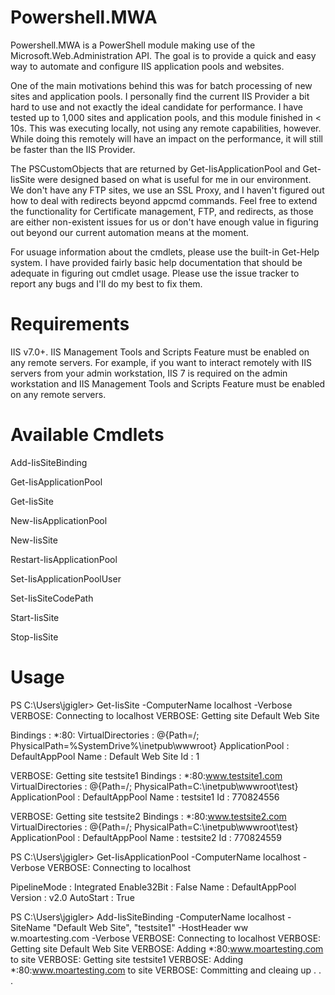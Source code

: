 Powershell.MWA
==============

Powershell.MWA is a PowerShell module making use of the Microsoft.Web.Administration API.
The goal is to provide a quick and easy way to automate and configure IIS application pools and websites.

One of the main motivations behind this was for batch processing of new sites and application pools. I personally find the current IIS Provider a bit hard to use and not exactly the ideal candidate for performance. I have tested up to 1,000 sites and application pools, and this module finished in < 10s.  This was executing locally, not using any remote capabilities, however. While doing this remotely will have an impact on the performance, it will still be faster than the IIS Provider.

The PSCustomObjects that are returned by Get-IisApplicationPool and Get-IisSite were designed based on what is useful for me in our environment.  We don't have any FTP sites, we use an SSL Proxy, and I haven't figured out how to deal with redirects beyond appcmd commands.  Feel free to extend the functionality for Certificate management, FTP, and redirects, as those are either non-existent issues for us or don't have enough value in figuring out beyond our current automation means at the moment.

For usuage information about the cmdlets, please use the built-in Get-Help system.  I have provided fairly basic help documentation that should be adequate in figuring out cmdlet usage.  Please use the issue tracker to report any bugs and I'll do my best to fix them.


Requirements
============

IIS v7.0+. IIS Management Tools and Scripts Feature must be enabled on any remote servers. For example, if you want to interact remotely with IIS servers from your admin workstation, IIS 7 is required on the admin workstation and IIS Management Tools and Scripts Feature must be enabled on any remote servers.

Available Cmdlets
=================

Add-IisSiteBinding

Get-IisApplicationPool

Get-IisSite

New-IisApplicationPool

New-IisSite

Restart-IisApplicationPool

Set-IisApplicationPoolUser

Set-IisSiteCodePath

Start-IisSite

Stop-IisSite


Usage
=====

PS C:\Users\jgigler> Get-IisSite -ComputerName localhost -Verbose
VERBOSE: Connecting to localhost
VERBOSE: Getting site Default Web Site


Bindings           : *:80:
VirtualDirectories : @{Path=/; PhysicalPath=%SystemDrive%\inetpub\wwwroot}
ApplicationPool    : DefaultAppPool
Name               : Default Web Site
Id                 : 1

VERBOSE: Getting site testsite1
Bindings           : *:80:www.testsite1.com
VirtualDirectories : @{Path=/; PhysicalPath=C:\inetpub\wwwroot\test}
ApplicationPool    : DefaultAppPool
Name               : testsite1
Id                 : 770824556

VERBOSE: Getting site testsite2
Bindings           : *:80:www.testsite2.com
VirtualDirectories : @{Path=/; PhysicalPath=C:\inetpub\wwwroot\test}
ApplicationPool    : DefaultAppPool
Name               : testsite2
Id                 : 770824559

PS C:\Users\jgigler> Get-IisApplicationPool -ComputerName localhost -Verbose
VERBOSE: Connecting to localhost


PipelineMode : Integrated
Enable32Bit  : False
Name         : DefaultAppPool
Version      : v2.0
AutoStart    : True

PS C:\Users\jgigler> Add-IisSiteBinding -ComputerName localhost -SiteName "Default Web Site", "testsite1" -HostHeader ww
w.moartesting.com -Verbose
VERBOSE: Connecting to localhost
VERBOSE: Getting site Default Web Site
VERBOSE: Adding *:80:www.moartesting.com to site
VERBOSE: Getting site testsite1
VERBOSE: Adding *:80:www.moartesting.com to site
VERBOSE: Committing and cleaing up . . .

